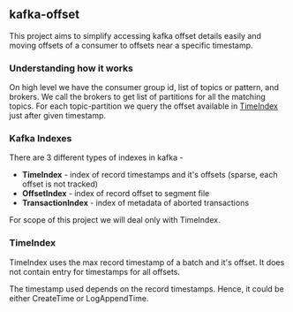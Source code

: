 ## kafka-offset

This project aims to simplify accessing kafka offset details easily and 
moving offsets of a consumer to offsets near a specific timestamp.

### Understanding how it works

On high level we have the consumer group id, list of topics or pattern,
and brokers. We call the brokers to get list of partitions for all the matching topics.
For each topic-partition we query the offset available in [TimeIndex](#timeindex) just after given timestamp.

### Kafka Indexes

There are 3 different types of indexes in kafka -

- **TimeIndex** - index of record timestamps and it's offsets (sparse,
each offset is not tracked)
- **OffsetIndex** - index of record offset to segment file
- **TransactionIndex** - index of metadata of aborted transactions

For scope of this project we will deal only with TimeIndex.

### TimeIndex

TimeIndex uses the max record timestamp of a batch and it's offset.
It does not contain entry for timestamps for all offsets.

The timestamp used depends on the record timestamps. Hence, it could be either CreateTime or LogAppendTime.
